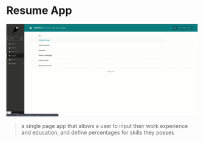 # Resume App

!['image'](./media/content/resume.gif)

> a single page app that allows a user to input their work experience and education, and define percentages for skills they posses

